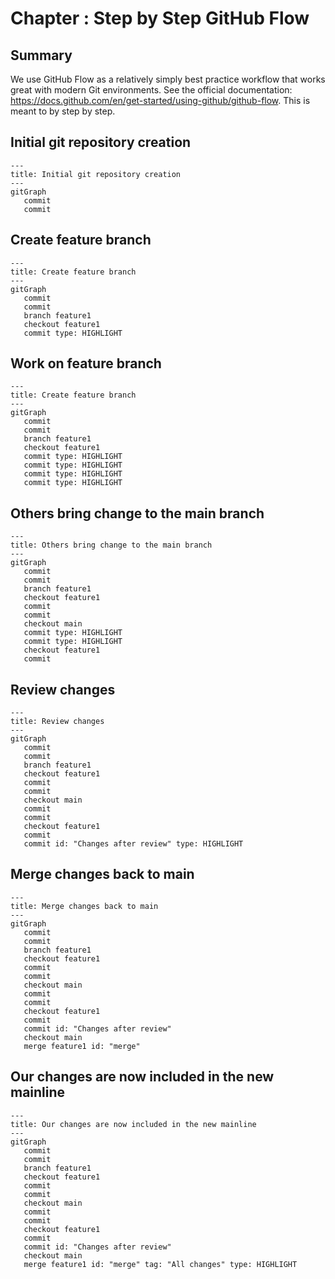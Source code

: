 # Chapter : Step by Step GitHub Flow

## Summary
We use GitHub Flow as a relatively simply best practice workflow that works great with modern Git environments. See the official documentation: https://docs.github.com/en/get-started/using-github/github-flow.
This is meant to by step by step.

## Initial git repository creation

```mermaid
---
title: Initial git repository creation
---
gitGraph
   commit
   commit
```

## Create feature branch

```mermaid
---
title: Create feature branch
---
gitGraph
   commit
   commit
   branch feature1
   checkout feature1
   commit type: HIGHLIGHT
```

## Work on feature branch

```mermaid
---
title: Create feature branch
---
gitGraph
   commit
   commit
   branch feature1
   checkout feature1
   commit type: HIGHLIGHT
   commit type: HIGHLIGHT
   commit type: HIGHLIGHT
   commit type: HIGHLIGHT
```

## Others bring change to the main branch

```mermaid
---
title: Others bring change to the main branch
---
gitGraph
   commit
   commit
   branch feature1
   checkout feature1
   commit
   commit
   checkout main
   commit type: HIGHLIGHT
   commit type: HIGHLIGHT
   checkout feature1
   commit
```

## Review changes

```mermaid
---
title: Review changes
---
gitGraph
   commit
   commit
   branch feature1
   checkout feature1
   commit
   commit
   checkout main
   commit
   commit
   checkout feature1
   commit
   commit id: "Changes after review" type: HIGHLIGHT
```

## Merge changes back to main

```mermaid
---
title: Merge changes back to main
---
gitGraph
   commit
   commit
   branch feature1
   checkout feature1
   commit
   commit
   checkout main
   commit
   commit
   checkout feature1
   commit
   commit id: "Changes after review"
   checkout main
   merge feature1 id: "merge"
```

## Our changes are now included in the new mainline

```mermaid
---
title: Our changes are now included in the new mainline
---
gitGraph
   commit
   commit
   branch feature1
   checkout feature1
   commit
   commit
   checkout main
   commit
   commit
   checkout feature1
   commit
   commit id: "Changes after review"
   checkout main
   merge feature1 id: "merge" tag: "All changes" type: HIGHLIGHT
```
